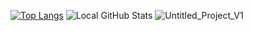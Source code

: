 [![Top Langs](https://github-readme-stats.vercel.app/api/top-langs/?username=realersy&layout=compact&theme=dracula)](https://github.com/realersy/github-readme-stats)
![Local GitHub Stats](https://github-readme-stats.vercel.app/api?username=realersy&theme=dracula&show_icons=true)
![Untitled_Project_V1](https://github.com/realersy/realersy/assets/12517589/14585978-eb9b-4dd1-bf22-af84d23f292e)

